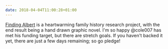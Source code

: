 ```yaml
---
date: 2018-04-04T11:00:28+01:00
---
```

[Finding Albert](https://www.kickstarter.com/projects/cole007/finding-albert-illustrating-a-family-story) is a heartwarming family history research project, with the end result being a hand drawn graphic novel. I'm so happy @cole007 has met his funding target, but there are stretch goals. If you haven't backed it yet, there are just a few days remaining; so go pledge!
